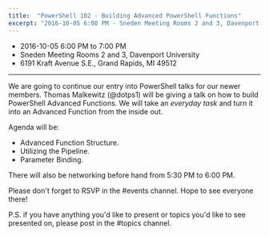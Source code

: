 ```yaml
---
title:  "PowerShell 102 - Building Advanced PowerShell Functions"
excerpt: "2016-10-05 6:00 PM - Sneden Meeting Rooms 2 and 3, Davenport University"
---
```


* 2016-10-05 6:00 PM to 7:00 PM
* Sneden Meeting Rooms 2 and 3, Davenport University
* 6191 Kraft Avenue S.E., Grand Rapids, MI 49512

---

We are going to continue our entry into PowerShell talks for our newer members.  Thomas Malkewitz (@dotps1) will be giving a talk on how to build PowerShell Advanced Functions.
We will take an _everyday task_ and turn it into an Advanced Function from the inside out.

Agenda will be:

* Advanced Function Structure.
* Utilizing the Pipeline.
* Parameter Binding.

There will also be networking before hand from 5:30 PM to 6:00 PM.

Please don't forget to RSVP in the #events channel.  Hope to see everyone there!

P.S. if you have anything you'd like to present or topics you'd like to see presented on, please post in the #topics channel.
